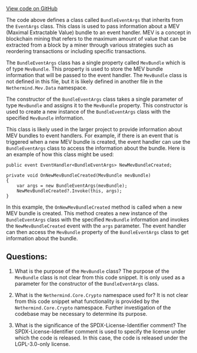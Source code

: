 [View code on GitHub](https://github.com/nethermindeth/nethermind/Nethermind.Mev/Data/BundleEventArgs.cs)

The code above defines a class called `BundleEventArgs` that inherits from the `EventArgs` class. This class is used to pass information about a MEV (Maximal Extractable Value) bundle to an event handler. MEV is a concept in blockchain mining that refers to the maximum amount of value that can be extracted from a block by a miner through various strategies such as reordering transactions or including specific transactions.

The `BundleEventArgs` class has a single property called `MevBundle` which is of type `MevBundle`. This property is used to store the MEV bundle information that will be passed to the event handler. The `MevBundle` class is not defined in this file, but it is likely defined in another file in the `Nethermind.Mev.Data` namespace.

The constructor of the `BundleEventArgs` class takes a single parameter of type `MevBundle` and assigns it to the `MevBundle` property. This constructor is used to create a new instance of the `BundleEventArgs` class with the specified `MevBundle` information.

This class is likely used in the larger project to provide information about MEV bundles to event handlers. For example, if there is an event that is triggered when a new MEV bundle is created, the event handler can use the `BundleEventArgs` class to access the information about the bundle. Here is an example of how this class might be used:

```
public event EventHandler<BundleEventArgs> NewMevBundleCreated;

private void OnNewMevBundleCreated(MevBundle mevBundle)
{
    var args = new BundleEventArgs(mevBundle);
    NewMevBundleCreated?.Invoke(this, args);
}
```

In this example, the `OnNewMevBundleCreated` method is called when a new MEV bundle is created. This method creates a new instance of the `BundleEventArgs` class with the specified `MevBundle` information and invokes the `NewMevBundleCreated` event with the `args` parameter. The event handler can then access the `MevBundle` property of the `BundleEventArgs` class to get information about the bundle.
## Questions: 
 1. What is the purpose of the `MevBundle` class?
   The purpose of the `MevBundle` class is not clear from this code snippet. It is only used as a parameter for the constructor of the `BundleEventArgs` class.

2. What is the `Nethermind.Core.Crypto` namespace used for?
   It is not clear from this code snippet what functionality is provided by the `Nethermind.Core.Crypto` namespace. Further investigation of the codebase may be necessary to determine its purpose.

3. What is the significance of the SPDX-License-Identifier comment?
   The SPDX-License-Identifier comment is used to specify the license under which the code is released. In this case, the code is released under the LGPL-3.0-only license.
